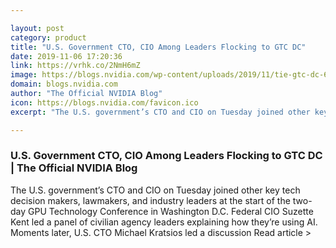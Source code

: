 ```yaml
---

layout: post
category: product
title: "U.S. Government CTO, CIO Among Leaders Flocking to GTC DC"
date: 2019-11-06 17:20:36
link: https://vrhk.co/2NmH6mZ
image: https://blogs.nvidia.com/wp-content/uploads/2019/11/tie-gtc-dc-672x448.jpg
domain: blogs.nvidia.com
author: "The Official NVIDIA Blog"
icon: https://blogs.nvidia.com/favicon.ico
excerpt: "The U.S. government’s CTO and CIO on Tuesday joined other key tech decision makers, lawmakers, and industry leaders at the start of the two-day GPU Technology Conference in Washington D.C. Federal CIO Suzette Kent led a panel of civilian agency leaders explaining how they’re using AI.  Moments later, U.S. CTO Michael Kratsios led a discussion Read article &gt;"

---
```


### U.S. Government CTO, CIO Among Leaders Flocking to GTC DC | The Official NVIDIA Blog

The U.S. government’s CTO and CIO on Tuesday joined other key tech decision makers, lawmakers, and industry leaders at the start of the two-day GPU Technology Conference in Washington D.C. Federal CIO Suzette Kent led a panel of civilian agency leaders explaining how they’re using AI.  Moments later, U.S. CTO Michael Kratsios led a discussion Read article &gt;